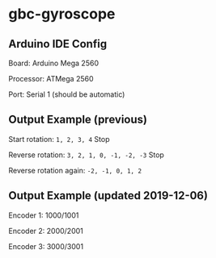 # gbc-gyroscope

## Arduino IDE Config

Board: Arduino Mega 2560

Processor: ATMega 2560

Port: Serial 1 (should be automatic)



## Output Example (previous)

Start rotation: 
`1, 2, 3, 4`
Stop

Reverse rotation:
`3, 2, 1, 0, -1, -2, -3`
Stop

Reverse rotation again:
`-2, -1, 0, 1, 2`

## Output Example (updated 2019-12-06)

Encoder 1: 1000/1001

Encoder 2: 2000/2001

Encoder 3: 3000/3001
